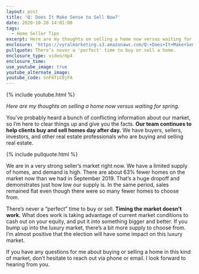 ```yaml
---
layout: post
title: 'Q: Does It Make Sense to Sell Now?'
date: 2020-10-26 14:01:00
tags:
  - Home Seller Tips
excerpt: Here are my thoughts on selling a home now versus waiting for spring.
enclosure: 'https://vyralmarketing.s3.amazonaws.com/Q-+Does+It+Make+Sense+to+Sell+Now_.mp4'
pullquote: There’s never a 'perfect' time to buy or sell a home.
enclosure_type: video/mp4
enclosure_time:
use_youtube_image: true
youtube_alternate_image:
youtube_code: snFmTiC0jFA
---
```


{% include youtube.html %}

*Here are my thoughts on selling a home now versus waiting for spring.*

You’ve probably heard a bunch of conflicting information about our market, so I’m here to clear things up and give you the facts.&nbsp;**Our team continues to help clients buy and sell homes day after day.** We have buyers, sellers, investors, and other real estate professionals who are buying and selling real estate.

{% include pullquote.html %}

We are in a very strong seller’s market right now. We have a limited supply of homes, and demand is high. There are about 63% fewer homes on the market now than we had in September 2019. That’s a huge dropoff and demonstrates just how low our supply is. In the same period, sales remained flat even though there were so many fewer homes to choose from.

There’s never a “perfect” time to buy or sell. **Timing the market doesn’t work.** What does work is taking advantage of current market conditions to cash out on your equity, and put it into something bigger and better. If you bump up into the luxury market, there’s a bit more supply to choose from. I’m almost positive that the election will have some impact on this luxury market.

If you have any questions for me about buying or selling a home in this kind of market, don’t hesitate to reach out via phone or email. I look forward to hearing from you.